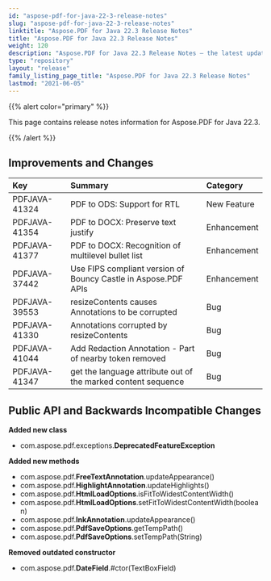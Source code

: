 ```yaml
---
id: "aspose-pdf-for-java-22-3-release-notes"
slug: "aspose-pdf-for-java-22-3-release-notes"
linktitle: "Aspose.PDF for Java 22.3 Release Notes"
title: "Aspose.PDF for Java 22.3 Release Notes"
weight: 120
description: "Aspose.PDF for Java 22.3 Release Notes – the latest updates and fixes."
type: "repository"
layout: "release"
family_listing_page_title: "Aspose.PDF for Java 22.3 Release Notes"
lastmod: "2021-06-05"
---
```


{{% alert color="primary" %}}

This page contains release notes information for Aspose.PDF for Java 22.3.

{{% /alert %}}
## **Improvements and Changes**

|**Key**|**Summary**|**Category**|
| :- | :- | :- |
|PDFJAVA-41324|PDF to ODS: Support for RTL|New Feature|
|PDFJAVA-41354|PDF to DOCX: Preserve text justify|Enhancement|
|PDFJAVA-41377|PDF to DOCX: Recognition of multilevel bullet list|Enhancement|
|PDFJAVA-37442|Use FIPS compliant version of Bouncy Castle in Aspose.PDF APIs|Enhancement|
|PDFJAVA-39553|resizeContents causes Annotations to be corrupted|Bug|
|PDFJAVA-41330|Annotations corrupted by resizeContents|Bug|
|PDFJAVA-41044|Add Redaction Annotation - Part of nearby token removed|Bug|
|PDFJAVA-41347|get the language attribute out of the marked content sequence|Bug|


## **Public API and Backwards Incompatible Changes**


**Added new class**

- com.aspose.pdf.exceptions.**DeprecatedFeatureException**


**Added new methods**

- com.aspose.pdf.**FreeTextAnnotation**.updateAppearance()
- com.aspose.pdf.**HighlightAnnotation**.updateHighlights()
- com.aspose.pdf.**HtmlLoadOptions**.isFitToWidestContentWidth()
- com.aspose.pdf.**HtmlLoadOptions**.setFitToWidestContentWidth(boolean)
- com.aspose.pdf.**InkAnnotation**.updateAppearance()
- com.aspose.pdf.**PdfSaveOptions**.getTempPath()
- com.aspose.pdf.**PdfSaveOptions**.setTempPath(String)



**Removed outdated constructor**

- com.aspose.pdf.**DateField**.#ctor(TextBoxField)



